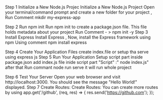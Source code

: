 Step 1  Initialize a New Node.js Projec
   Initialize a New Node.js Project
   Open your terminal/command prompt and create a new folder for your project , Run Comment mkdir my-express-app

Step 2  Run npm init
     Run npm init to create a package.json file. This file holds metadata about your project
     Run Comment - >  npm init -y
Step 3  Install Express
     Install Express , Now, install the Express framework using npm
     Using  comment npm install express

Step 4 Create Your Application Files
     create index.file or setup tha serve using  express js 
Step 5  Run Your Application
     Setup script  part inside package.json add index.js file inide script part "Script" :" node index.js" 
     after that Run commant node run serve it will run whole project 

Step 6  Test Your Server
     Open your web browser and visit http://localhost:3000. You should see the message "Hello World!" displayed.
Step 7 Create Routes: 
     Create Routes: You can create more routes by using
    app.get('/github', (req, res) => {
    res.send('https://github.com');
    });
